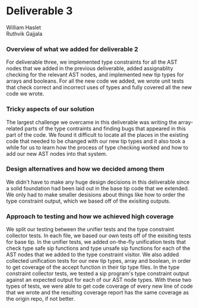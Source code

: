# Deliverable 3

William Haslet\
Ruthvik Gajjala

### Overview of what we added for deliverable 2

For deliverable three, we implemented type constraints for all the AST nodes that we added in the previous deliverable, added assignablity 
checking for the relevant AST nodes, and implemented new tip types for arrays and booleans. For all the new code we added, we wrote unit tests that check correct and incorrect uses of types and fully covered all the new code we wrote.

### Tricky aspects of our solution

The largest challenge we overcame in this deliverable was writing the array-related parts of the type contraints and finding bugs that appeared in 
this part of the code. We found it difficult to locate all the places in the existing code that needed to be changed with our new tip types and it also
took a while for us to learn how the process of type checking worked and how to add our new AST nodes into that system.

### Design alternatives and how we decided among them

We didn't have to make any huge design decisions in this deliverable since a solid foundation had been laid out in the base tip code that we 
extended. We only had to make smaller desisions about things like how to order the type constraint output, which we based off of the 
exisiting outputs.

### Approach to testing and how we achieved high coverage

We split our testing between the unifier tests and the type constraint collector tests. In each file, we based our own tests off of the 
exisiting tests for base tip. In the unifier tests, we added on-the-fly unification tests that check type safe sip functions and 
type unsafe sip functions for each of the AST nodes that we added to the type constraint visitor. We also added collected unification tests
for our new tip types, array and boolean, in order to get coverage of the accept function in their tip type files. In the type constraint 
collector tests, we tested a sip program's type constraint output against an expected output for each of our AST node types. With these
two types of tests, we were able to get code coverage of every new line of code that we wrote and the resulting coverage report 
has the same coverage as the origin repo, if not better.
